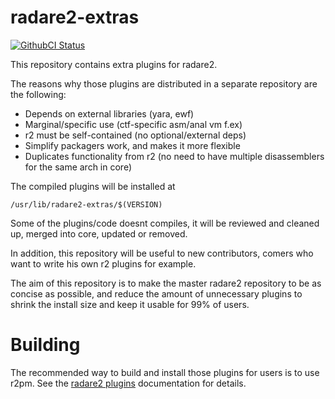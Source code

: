 radare2-extras
==============
[![GithubCI Status](https://github.com/radareorg/radare2-extras/actions/workflows/ci.yml/badge.svg?branch=master)](https://github.com/radareorg/radare2-extras/actions?query=workflow%3A%22ci%22)

This repository contains extra plugins for radare2.

The reasons why those plugins are distributed in a separate
repository are the following:

* Depends on external libraries (yara, ewf)
* Marginal/specific use (ctf-specific asm/anal vm f.ex)
* r2 must be self-contained (no optional/external deps)
* Simplify packagers work, and makes it more flexible
* Duplicates functionality from r2 (no need to have
  multiple disassemblers for the same arch in core)

The compiled plugins will be installed at

	/usr/lib/radare2-extras/$(VERSION)

Some of the plugins/code doesnt compiles, it will be reviewed
and cleaned up, merged into core, updated or removed.

In addition, this repository will be useful to new contributors,
comers who want to write his own r2 plugins for example.

The aim of this repository is to make the master radare2
repository to be as concise as possible, and reduce the
amount of unnecessary plugins to shrink the install size and
keep it usable for 99% of users.

Building
========

The recommended way to build and install those plugins for users
is to use r2pm. See the [radare2 plugins](https://github.com/radareorg/radare2#plugins) documentation for details.
